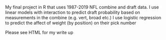 My final project in R that uses 1987-2019 NFL combine and draft data.
I use linear models with interaction to predict draft probability based on measurements in the combine (e.g. vert, broad etc.)
I use logistic regression to predict the affect of weight (by position) on their pick number

Please see HTML for my write up
